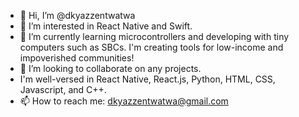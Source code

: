 - 👋 Hi, I’m @dkyazzentwatwa
- 👀 I’m interested in React Native and Swift.
- 🌱 I’m currently learning microcontrollers and developing with tiny computers such as SBCs. I'm creating tools for low-income and impoverished communities!
- 💞️ I’m looking to collaborate on any projects.
- I'm well-versed in React Native, React.js, Python, HTML, CSS, Javascript, and C++.
- 📫 How to reach me: dkyazzentwatwa@gmail.com

<!---
dkyazzentwatwa/dkyazzentwatwa is a ✨ special ✨ repository because its `README.md` (this file) appears on your GitHub profile.
You can click the Preview link to take a look at your changes.
--->
